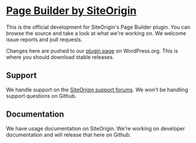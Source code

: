 # [Page Builder by SiteOrigin](https://siteorigin.com/page-builder/)

This is the official development for SiteOrigin's Page Builder plugin. You can browse the source and take a look at what we're working on. We welcome issue reports and pull requests. 

Changes here are pushed to our [plugin page](https://wordpress.org/plugins/siteorigin-panels/) on WordPress.org. This is where you should download stable releases.

## Support

We handle support on the [SiteOrigin support forums](https://siteorigin.com/thread/). We won't be handling support questions on Github.

## Documentation

We have usage documentation on SiteOrigin. We're working on developer documentation and will release that here on Github.